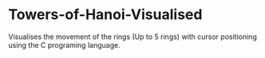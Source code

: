 # Towers-of-Hanoi-Visualised
Visualises the movement of the rings (Up to 5 rings) with cursor positioning using  the C programing language.

